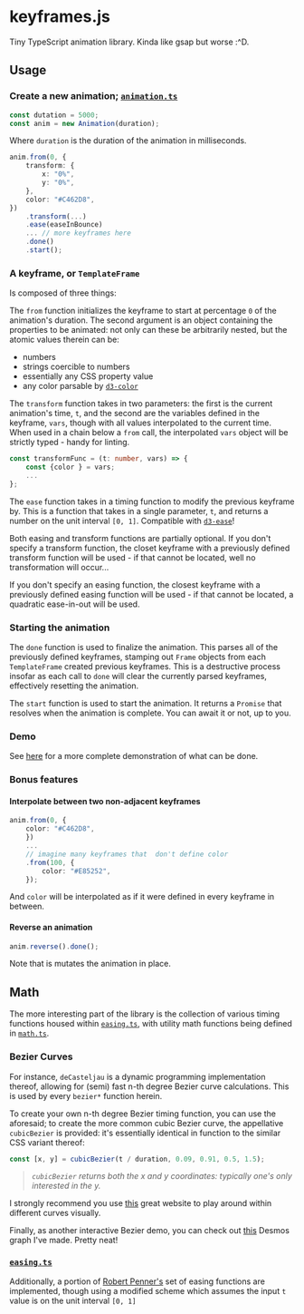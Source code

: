 # keyframes.js

Tiny TypeScript animation library. Kinda like gsap but worse :^D.

## Usage

### Create a new animation; [`animation.ts`](src/animation.ts)

```ts
const dutation = 5000;
const anim = new Animation(duration);
```

Where `duration` is the duration of the animation in milliseconds.

```ts
anim.from(0, {
    transform: {
        x: "0%",
        y: "0%",
    },
    color: "#C462D8",
})
    .transform(...)
    .ease(easeInBounce)
    ... // more keyframes here
    .done()
    .start();
```

### A keyframe, or `TemplateFrame`

Is composed of three things:

The `from` function initializes the keyframe to start at percentage `0` of the animation's duration. The second argument is an object containing the properties to be animated: not only can these be arbitrarily nested, but the atomic values therein can be:

-   numbers
-   strings coercible to numbers
-   essentially any CSS property value
-   any color parsable by [`d3-color`](https://github.com/d3/d3-color)

The `transform` function takes in two parameters: the first is the current animation's time, `t`, and the second are the variables defined in the keyframe, `vars`, though with all values interpolated to the current time. When used in a chain below a `from` call, the interpolated `vars` object will be strictly typed - handy for linting.

```ts
const transformFunc = (t: number, vars) => {
    const {color } = vars;
    ...
};
```

The `ease` function takes in a timing function to modify the previous keyframe by. This is a function that takes in a single parameter, `t`, and returns a number on the unit interval `[0, 1]`. Compatible with [`d3-ease`](https://github.com/d3/d3-ease)!

Both easing and transform functions are partially optional. If you don't specify a transform function, the closet keyframe with a previously defined transform function will be used - if that cannot be located, well no transformation will occur...

If you don't specify an easing function, the closest keyframe with a previously defined easing function will be used - if that cannot be located, a quadratic ease-in-out will be used.

### Starting the animation

The `done` function is used to finalize the animation. This parses all of the previously defined keyframes, stamping out `Frame` objects from each `TemplateFrame` created previous keyframes. This is a destructive process insofar as each call to `done` will clear the currently parsed keyframes, effectively resetting the animation.

The `start` function is used to start the animation. It returns a `Promise` that resolves when the animation is complete. You can await it or not, up to you.

### Demo

See [here](demo/script.ts) for a more complete demonstration of what can be done.

### Bonus features

#### Interpolate between two non-adjacent keyframes

```ts
anim.from(0, {
    color: "#C462D8",
    })
    ...
    // imagine many keyframes that  don't define color
    .from(100, {
        color: "#E85252",
    });
```

And `color` will be interpolated as if it were defined in every keyframe in between.

#### Reverse an animation

```ts
anim.reverse().done();
```

Note that is mutates the animation in place.

## Math

The more interesting part of the library is the collection of various timing functions housed within
[`easing.ts`](src/easing.ts), with utility math functions being defined in [`math.ts`](src/math.ts).

### Bezier Curves

For instance, `deCasteljau` is a dynamic programming implementation thereof, allowing for (semi) fast n-th degree Bezier curve calculations. This is used by every `bezier*` function herein.

To create your own n-th degree Bezier timing function, you can use the aforesaid; to create the more common cubic Bezier curve, the appellative `cubicBezier` is provided: it's essentially identical in function to the similar CSS variant thereof:

```ts
const [x, y] = cubicBezier(t / duration, 0.09, 0.91, 0.5, 1.5);
```

> _`cubicBezier` returns both the x and y coordinates: typically one's only interested in the y._

I strongly recommend you use [this](https://cubic-bezier.com/) great website to play around within different curves visually.

Finally, as another interactive Bezier demo, you can check out [this](https://www.desmos.com/calculator/tvivnkflzv) Desmos graph I've made. Pretty neat!

### [`easing.ts`](src/easing.ts)

Additionally, a portion of [Robert Penner's](http://robertpenner.com/easing/) set of easing functions are implemented, though using a modified scheme which assumes the input `t` value is on the unit interval `[0, 1]`
